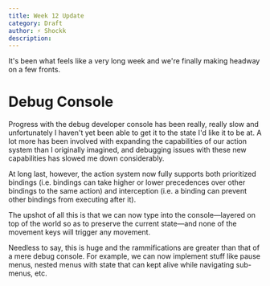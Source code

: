 ```yaml
---
title: Week 12 Update
category: Draft
author: ⚡ Shockk
description: 
---
```


It's been what feels like a very long week and we're finally making headway on a few fronts.

# Debug Console

Progress with the debug developer console has been really, really slow and unfortunately I haven't yet been able to get it to the state I'd like it to be at. A lot more has been involved with expanding the capabilities of our action system than I originally imagined, and debugging issues with these new capabilities has slowed me down considerably.

At long last, however, the action system now fully supports both prioritized bindings (i.e. bindings can take higher or lower precedences over other bindings to the same action) and interception (i.e. a binding can prevent other bindings from executing after it).

The upshot of all this is that we can now type into the console—layered on top of the world so as to preserve the current state—and none of the movement keys will trigger any movement.

Needless to say, this is huge and the rammifications are greater than that of a mere debug console. For example, we can now implement stuff like pause menus, nested menus with state that can kept alive while navigating sub-menus, etc.
